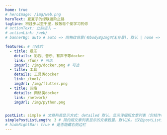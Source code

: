 ```yaml
---
home: true
# heroImage: /img/web.png
heroText: 夏夏子的绿联进阶之路
tagline: 积跬步以至千里，致敬每个爱学习的你
# actionText: 立刻进入 →
# actionLink: /web/
# bannerBg: auto # auto => 网格纹背景(有bodyBgImg时无背景)，默认 | none => 无 | '大图地址' | background: 自定义背景样式       提示：如发现文本颜色不适应你的背景时可以到palette.styl修改$bannerTextColor变量

features: # 可选的
  - title: 娱乐
    details: 影视、音乐、有声书等docker
    link: /fun/ # 可选
    imgUrl: /img/docker.png # 可选
  - title: 工具
    details: 工具类docker
    link: /tool/
    imgUrl: /img/flutter.png
  - title: 网络
    details: 网络类docker
    link: /network/
    imgUrl: /img/python.png


postList: simple # 文章列表显示方式: detailed 默认，显示详细版文章列表（包括作者、分类、标签、摘要、分页等）| simple => 显示简约版文章列表（仅标题和日期）| none 不显示文章列表
simplePostListLength: 3 # 简约版文章列表显示的文章数量，默认10。（仅在postList设置为simple时生效）
# hideRightBar: true # 是否隐藏右侧边栏
---
```


